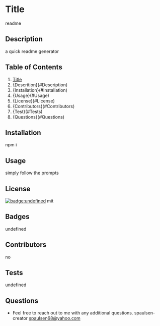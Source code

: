  # Title
readme
## Description
a quick readme generator   
## Table of Contents 
1. [Title](#Title)
2. {Descrition}(#Description)
3. {Installation}(#Installation)
4. {Usage}(#Usage)
5. {License}(#License)
6. {Contributors}(#Contributors)
7. {Test}(#Tests)
8. {Questions}(#Questions)  
## Installation
npm i   
## Usage
simply follow the prompts   
## License
[![badge:undefined](https://img.shields.io/badge/license-undefined-brightgreen)](https://opensource.org/licenses/undefined)
mit
## Badges
undefined    
## Contributors
no  
## Tests
undefined  
## Questions
* Feel free to reach out to me with any additional questions.
spaulsen-creator 
spaulsen68@yahoo.com
